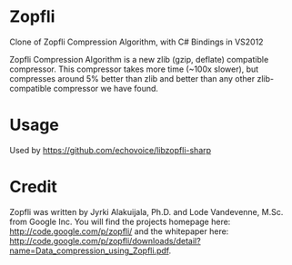 Zopfli
======

Clone of Zopfli Compression Algorithm, with C# Bindings in VS2012

Zopfli Compression Algorithm is a new zlib (gzip, deflate) compatible compressor. This compressor takes more time (~100x slower), but compresses around 5% better than zlib and better than any other zlib-compatible compressor we have found.

Usage
======

Used by https://github.com/echovoice/libzopfli-sharp

Credit
==========
Zopfli was written by Jyrki Alakuijala, Ph.D. and Lode Vandevenne, M.Sc. from Google Inc.
You will find the projects homepage here: http://code.google.com/p/zopfli/
and the whitepaper here: http://code.google.com/p/zopfli/downloads/detail?name=Data_compression_using_Zopfli.pdf.
